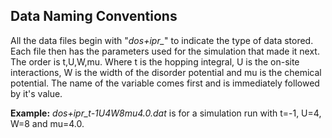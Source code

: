 <html>

<h2>Data Naming Conventions</h2>
<p>All the data files begin with "<em>dos+ipr_</em>" to indicate the type of data stored. Each file then has the parameters used
for the simulation that made it next. The order is t,U,W,mu. Where t is the hopping integral, U is the on-site interactions, W is the width of the disorder potential and mu is the chemical potential.
The name of the variable comes first and is immediately followed by it's value.</p>
<p><strong>Example:</strong> <em>dos+ipr_t-1U4W8mu4.0.dat</em> is for a simulation run with t=-1, U=4, W=8 and mu=4.0.</p>
</html>
